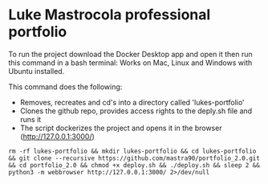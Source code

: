 # Luke Mastrocola professional portfolio

To run the project download the Docker Desktop app and open it then run this command in a bash terminal:
Works on Mac, Linux and Windows with Ubuntu installed.

This command does the following:

- Removes, recreates and cd's into a directory called 'lukes-portfolio'
- Clones the github repo, provides access rights to the deply.sh file and runs it
- The script dockerizes the project and opens it in the browser (http://127.0.0.1:3000/) 

```rm -rf lukes-portfolio && mkdir lukes-portfolio && cd lukes-portfolio && git clone --recursive https://github.com/mastra90/portfolio_2.0.git && cd portfolio_2.0 && chmod +x deploy.sh && ./deploy.sh && sleep 2 && python3 -m webbrowser http://127.0.0.1:3000/ 2>/dev/null```